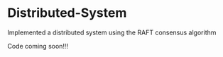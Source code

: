# Distributed-System
Implemented a distributed system using the RAFT consensus algorithm

Code coming soon!!!

